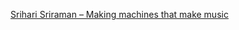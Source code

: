 [Srihari Sriraman – Making machines that make music](https://speakerdeck.com/srihari/making-machines-that-make-music-strangeloop-2018)
